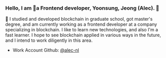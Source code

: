 ### Hello, I am a Frontend developer, Yoonsung, Jeong (Alec). 👋

🌱 I studied and developed blockchain in graduate school, got master's degree, and am currently working as a frontend developer at a company specializing in blockchain. I like to learn new technologies, and also I'm a fast learner. I hope to see blockchain applied in various ways in the future, and I intend to work diligently in this area.

* Work Account Github: [@alec-nl](https://github.com/alec-nl)
